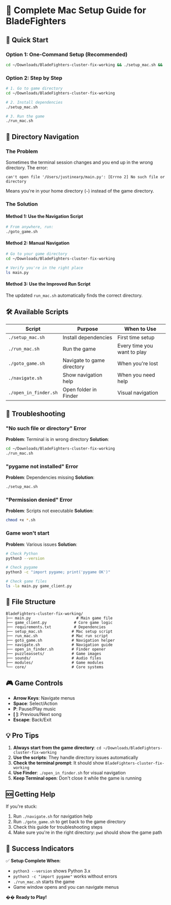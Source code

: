 # 🍎 Complete Mac Setup Guide for BladeFighters

## 🚀 Quick Start

### Option 1: One-Command Setup (Recommended)
```bash
cd ~/Downloads/BladeFighters-cluster-fix-working && ./setup_mac.sh && ./run_mac.sh
```

### Option 2: Step by Step
```bash
# 1. Go to game directory
cd ~/Downloads/BladeFighters-cluster-fix-working

# 2. Install dependencies
./setup_mac.sh

# 3. Run the game
./run_mac.sh
```

## 📁 Directory Navigation

### The Problem
Sometimes the terminal session changes and you end up in the wrong directory. The error:
```
can't open file '/Users/justinearp/main.py': [Errno 2] No such file or directory
```
Means you're in your home directory (`~`) instead of the game directory.

### The Solution

#### Method 1: Use the Navigation Script
```bash
# From anywhere, run:
./goto_game.sh
```

#### Method 2: Manual Navigation
```bash
# Go to your game directory
cd ~/Downloads/BladeFighters-cluster-fix-working

# Verify you're in the right place
ls main.py
```

#### Method 3: Use the Improved Run Script
The updated `run_mac.sh` automatically finds the correct directory.

## 🛠️ Available Scripts

| Script | Purpose | When to Use |
|--------|---------|-------------|
| `./setup_mac.sh` | Install dependencies | First time setup |
| `./run_mac.sh` | Run the game | Every time you want to play |
| `./goto_game.sh` | Navigate to game directory | When you're lost |
| `./navigate.sh` | Show navigation help | When you need help |
| `./open_in_finder.sh` | Open folder in Finder | Visual navigation |

## 🔧 Troubleshooting

### "No such file or directory" Error
**Problem**: Terminal is in wrong directory
**Solution**: 
```bash
cd ~/Downloads/BladeFighters-cluster-fix-working
./run_mac.sh
```

### "pygame not installed" Error
**Problem**: Dependencies missing
**Solution**:
```bash
./setup_mac.sh
```

### "Permission denied" Error
**Problem**: Scripts not executable
**Solution**:
```bash
chmod +x *.sh
```

### Game won't start
**Problem**: Various issues
**Solution**:
```bash
# Check Python
python3 --version

# Check pygame
python3 -c "import pygame; print('pygame OK')"

# Check game files
ls -la main.py game_client.py
```

## 📂 File Structure

```
BladeFighters-cluster-fix-working/
├── main.py                    # Main game file
├── game_client.py            # Core game logic
├── requirements.txt          # Dependencies
├── setup_mac.sh             # Mac setup script
├── run_mac.sh               # Mac run script
├── goto_game.sh             # Navigation helper
├── navigate.sh              # Navigation guide
├── open_in_finder.sh        # Finder opener
├── puzzleassets/            # Game images
├── sounds/                  # Audio files
├── modules/                 # Game modules
└── core/                    # Core systems
```

## 🎮 Game Controls

- **Arrow Keys**: Navigate menus
- **Space**: Select/Action
- **P**: Pause/Play music
- **[ ]**: Previous/Next song
- **Escape**: Back/Exit

## 💡 Pro Tips

1. **Always start from the game directory**: `cd ~/Downloads/BladeFighters-cluster-fix-working`
2. **Use the scripts**: They handle directory issues automatically
3. **Check the terminal prompt**: It should show `BladeFighters-cluster-fix-working`
4. **Use Finder**: `./open_in_finder.sh` for visual navigation
5. **Keep Terminal open**: Don't close it while the game is running

## 🆘 Getting Help

If you're stuck:
1. Run `./navigate.sh` for navigation help
2. Run `./goto_game.sh` to get back to the game directory
3. Check this guide for troubleshooting steps
4. Make sure you're in the right directory: `pwd` should show the game path

## 🎯 Success Indicators

✅ **Setup Complete When**:
- `python3 --version` shows Python 3.x
- `python3 -c "import pygame"` works without errors
- `./run_mac.sh` starts the game
- Game window opens and you can navigate menus

�� **Ready to Play!** 